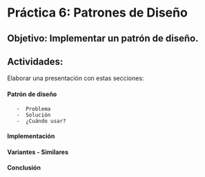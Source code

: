 # Práctica 6: Patrones de Diseño

## Objetivo: Implementar un patrón de diseño.

## Actividades:
Elaborar una presentación con estas secciones:

#### Patrón de diseño
       -  Problema
       -  Solución
       -  ¿Cuándo usar?
#### Implementación
#### Variantes - Similares
#### Conclusión
